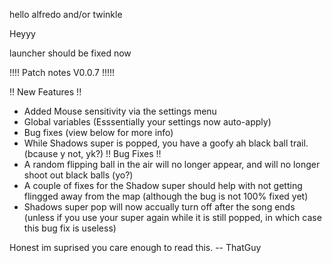 hello alfredo and/or twinkle


Heyyy

launcher should be fixed now

!!!! Patch notes V0.0.7 !!!!!

!! New Features !!
- Added Mouse sensitivity via the settings menu
- Global variables (Esssentially your settings now auto-apply)
- Bug fixes (view below for more info)
- While Shadows super is popped, you have a goofy ah black ball trail. (bcause y not, yk?)
!! Bug Fixes !!
- A random flipping ball in the air will no longer appear, and will no longer shoot out black balls (yo?)
- A couple of fixes for the Shadow super should help with not getting flingged away from the map (although the bug is not 100% fixed yet)
- Shadows super pop will now accually turn off after the song ends (unless if you use your super again while it is still popped, in which case this bug fix is useless)

Honest im suprised you care enough to read this.
-- ThatGuy
